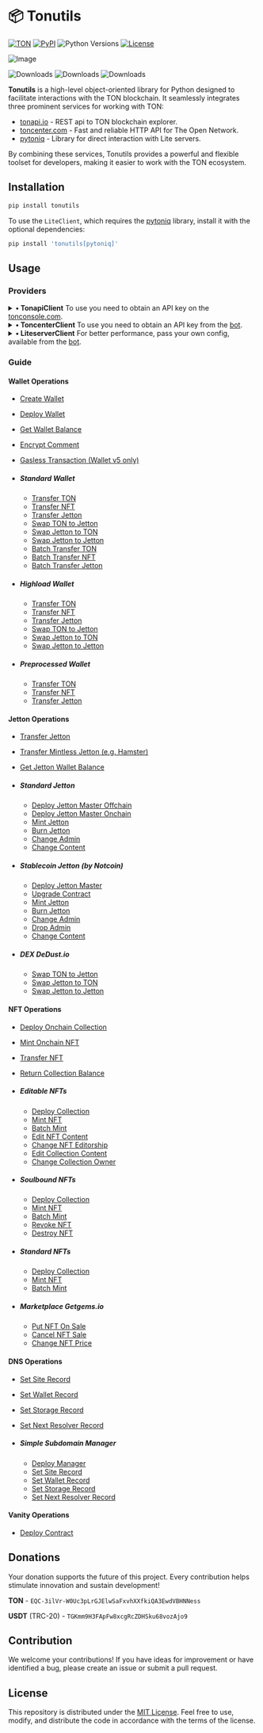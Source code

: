 # 📦 Tonutils

[![TON](https://img.shields.io/badge/TON-grey?logo=TON&logoColor=40AEF0)](https://ton.org)
[![PyPI](https://img.shields.io/pypi/v/tonutils.svg?color=FFE873&labelColor=3776AB)](https://pypi.python.org/pypi/tonutils)
![Python Versions](https://img.shields.io/badge/Python-3.10%20--%203.12-black?color=FFE873&labelColor=3776AB)
[![License](https://img.shields.io/github/license/nessshon/tonutils)](LICENSE)

![Image](https://telegra.ph//file/068ea06087c9ce8c6bfed.jpg)

![Downloads](https://pepy.tech/badge/tonutils)
![Downloads](https://pepy.tech/badge/tonutils/month)
![Downloads](https://pepy.tech/badge/tonutils/week)

**Tonutils** is a high-level object-oriented library for Python designed to facilitate interactions with the TON
blockchain. It seamlessly integrates three prominent services for working with TON:

- [tonapi.io](https://tonapi.io) - REST api to TON blockchain explorer.
- [toncenter.com](https://toncenter.com) - Fast and reliable HTTP API for The Open Network.
- [pytoniq](https://github.com/yungwine/pytoniq) - Library for direct interaction with Lite servers.

By combining these services, Tonutils provides a powerful and flexible toolset for developers, making it easier to work
with the TON ecosystem.

## Installation

```bash
pip install tonutils
```

To use the `LiteClient`, which requires the [pytoniq](https://github.com/yungwine/pytoniq) library, install it with the
optional dependencies:

```bash
pip install 'tonutils[pytoniq]'
```

## Usage

### Providers

<details>
<summary><b>• TonapiClient</b> To use you need to obtain an API key on the <a href="https://tonconsole.com" target="_blank">tonconsole.com</a>.</summary>

Client Initialization

```python
from tonutils.client import TonapiClient

API_KEY = ""
IS_TESTNET = True
client = TonapiClient(api_key=API_KEY, is_testnet=IS_TESTNET)
```

</details>

<details>
<summary><b>• ToncenterClient</b> To use you need to obtain an API key from the <a href="https://t.me/tonapibot" target="_blank">bot</a>.</summary>

Client Initialization

```python
from tonutils.client import ToncenterClient

API_KEY = ""
IS_TESTNET = True
client = ToncenterClient(api_key=API_KEY, is_testnet=IS_TESTNET)
```

</details>

<details>
<summary><b>• LiteserverClient</b> For better performance, pass your own config, available from the <a href="https://t.me/liteserver_bot" target="_blank">bot</a>.</summary>

Client Initialization:

```python
from tonutils.client import LiteserverClient

config = None
IS_TESTNET = True
client = LiteserverClient(config=config, is_testnet=IS_TESTNET)
```

</details>

### Guide

#### Wallet Operations

- [Create Wallet](https://github.com/nessshon/tonutils/tree/main/examples/wallet/create_wallet.py)
- [Deploy Wallet](https://github.com/nessshon/tonutils/tree/main/examples/wallet/deploy_wallet.py)
- [Get Wallet Balance](https://github.com/nessshon/tonutils/tree/main/examples/wallet/get_balance.py)
- [Encrypt Comment](https://github.com/nessshon/tonutils/tree/main/examples/wallet/encrypt_comment.py)
- [Gasless Transaction (Wallet v5 only)](https://github.com/nessshon/tonutils/tree/main/examples/wallet/gasless_transaction.py)

- ##### Standard Wallet

  - [Transfer TON](https://github.com/nessshon/tonutils/tree/main/examples/wallet/common/transfer_ton.py)
  - [Transfer NFT](https://github.com/nessshon/tonutils/tree/main/examples/wallet/common/transfer_nft.py)
  - [Transfer Jetton](https://github.com/nessshon/tonutils/tree/main/examples/wallet/common/transfer_jetton.py)
  - [Swap TON to Jetton](https://github.com/nessshon/tonutils/tree/main/examples/wallet/common/dex/dedust/swap_ton_to_jetton.py)
  - [Swap Jetton to TON](https://github.com/nessshon/tonutils/tree/main/examples/wallet/common/dex/dedust/swap_jetton_to_ton.py)
  - [Swap Jetton to Jetton](https://github.com/nessshon/tonutils/tree/main/examples/wallet/common/dex/dedust/swap_jetton_to_jetton.py)
  - [Batch Transfer TON](https://github.com/nessshon/tonutils/tree/main/examples/wallet/common/batch_transfer_ton.py)
  - [Batch Transfer NFT](https://github.com/nessshon/tonutils/tree/main/examples/wallet/common/batch_transfer_nft.py)
  - [Batch Transfer Jetton](https://github.com/nessshon/tonutils/tree/main/examples/wallet/common/batch_transfer_jetton.py)

- ##### Highload Wallet

  - [Transfer TON](https://github.com/nessshon/tonutils/tree/main/examples/wallet/highload/transfer_ton.py)
  - [Transfer NFT](https://github.com/nessshon/tonutils/tree/main/examples/wallet/highload/transfer_nft.py)
  - [Transfer Jetton](https://github.com/nessshon/tonutils/tree/main/examples/wallet/highload/transfer_jetton.py)
  - [Swap TON to Jetton](https://github.com/nessshon/tonutils/tree/main/examples/wallet/highload/dex/dedust/swap_ton_to_jetton.py)
  - [Swap Jetton to TON](https://github.com/nessshon/tonutils/tree/main/examples/wallet/highload/dex/dedust/swap_jetton_to_ton.py)
  - [Swap Jetton to Jetton](https://github.com/nessshon/tonutils/tree/main/examples/wallet/highload/dex/dedust/swap_jetton_to_jetton.py)

- ##### Preprocessed Wallet

  - [Transfer TON](https://github.com/nessshon/tonutils/tree/main/examples/wallet/preprocessed/transfer_ton.py)
  - [Transfer NFT](https://github.com/nessshon/tonutils/tree/main/examples/wallet/preprocessed/transfer_nft.py)
  - [Transfer Jetton](https://github.com/nessshon/tonutils/tree/main/examples/wallet/preprocessed/transfer_jetton.py)

#### Jetton Operations

- [Transfer Jetton](https://github.com/nessshon/tonutils/tree/main/examples/jetton/transfer_jetton.py)
- [Transfer Mintless Jetton (e.g. Hamster)](https://github.com/nessshon/tonutils/tree/main/examples/jetton/transfer_mintless_jetton.py)
- [Get Jetton Wallet Balance](https://github.com/nessshon/tonutils/tree/main/examples/jetton/get_balance.py)

- ##### Standard Jetton
  - [Deploy Jetton Master Offchain](https://github.com/nessshon/tonutils/tree/main/examples/jetton/standard/deploy_master.py)
  - [Deploy Jetton Master Onchain](https://github.com/nessshon/tonutils/tree/main/examples/jetton/standard/deploy_master_onchain.py)
  - [Mint Jetton](https://github.com/nessshon/tonutils/tree/main/examples/jetton/standard/mint_jetton.py)
  - [Burn Jetton](https://github.com/nessshon/tonutils/tree/main/examples/jetton/standard/burn_jetton.py)
  - [Change Admin](https://github.com/nessshon/tonutils/tree/main/examples/jetton/standard/change_admin.py)
  - [Change Content](https://github.com/nessshon/tonutils/tree/main/examples/jetton/standard/change_content.py)

- ##### Stablecoin Jetton (by Notcoin)
  - [Deploy Jetton Master](https://github.com/nessshon/tonutils/tree/main/examples/jetton/stablecoin/deploy_master.py)
  - [Upgrade Contract](https://github.com/nessshon/tonutils/tree/main/examples/jetton/stablecoin/upgrade_contract.py)
  - [Mint Jetton](https://github.com/nessshon/tonutils/tree/main/examples/jetton/stablecoin/mint_jetton.py)
  - [Burn Jetton](https://github.com/nessshon/tonutils/tree/main/examples/jetton/stablecoin/burn_jetton.py)
  - [Change Admin](https://github.com/nessshon/tonutils/tree/main/examples/jetton/stablecoin/change_admin.py)
  - [Drop Admin](https://github.com/nessshon/tonutils/tree/main/examples/jetton/stablecoin/drop_admin.py)
  - [Change Content](https://github.com/nessshon/tonutils/tree/main/examples/jetton/stablecoin/change_content.py)

- ##### DEX DeDust.io

  - [Swap TON to Jetton](https://github.com/nessshon/tonutils/tree/main/examples/jetton/dex/dedust/swap_ton_to_jetton.py)
  - [Swap Jetton to TON](https://github.com/nessshon/tonutils/tree/main/examples/jetton/dex/dedust/swap_jetton_to_ton.py)
  - [Swap Jetton to Jetton](https://github.com/nessshon/tonutils/tree/main/examples/jetton/dex/dedust/swap_jetton_to_jetton.py)

#### NFT Operations

- [Deploy Onchain Collection](https://github.com/nessshon/tonutils/tree/main/examples/nft/deploy_onchain_collection.py)
- [Mint Onchain NFT](https://github.com/nessshon/tonutils/tree/main/examples/nft/mint_onchain_nft.py)
- [Transfer NFT](https://github.com/nessshon/tonutils/tree/main/examples/nft/transfer_nft.py)
- [Return Collection Balance](https://github.com/nessshon/tonutils/tree/main/examples/nft/return_collection_balance.py)

- ##### Editable NFTs

  - [Deploy Collection](https://github.com/nessshon/tonutils/tree/main/examples/nft/editbale/deploy_collection.py)
  - [Mint NFT](https://github.com/nessshon/tonutils/tree/main/examples/nft/editbale/mint_nft.py)
  - [Batch Mint](https://github.com/nessshon/tonutils/tree/main/examples/nft/editbale/batch_mint.py)
  - [Edit NFT Content](https://github.com/nessshon/tonutils/tree/main/examples/nft/editbale/edit_nft_content.py)
  - [Change NFT Editorship](https://github.com/nessshon/tonutils/tree/main/examples/nft/editbale/change_nft_editorship.py)
  - [Edit Collection Content](https://github.com/nessshon/tonutils/tree/main/examples/nft/editbale/edit_collection_content.py)
  - [Change Collection Owner](https://github.com/nessshon/tonutils/tree/main/examples/nft/editbale/change_collection_owner.py)

- ##### Soulbound NFTs

  - [Deploy Collection](https://github.com/nessshon/tonutils/tree/main/examples/nft/soulbound/deploy_collection.py)
  - [Mint NFT](https://github.com/nessshon/tonutils/tree/main/examples/nft/soulbound/mint_nft.py)
  - [Batch Mint](https://github.com/nessshon/tonutils/tree/main/examples/nft/soulbound/batch_mint.py)
  - [Revoke NFT](https://github.com/nessshon/tonutils/tree/main/examples/nft/soulbound/revoke_nft.py)
  - [Destroy NFT](https://github.com/nessshon/tonutils/tree/main/examples/nft/soulbound/destroy_nft.py)

- ##### Standard NFTs

  - [Deploy Collection](https://github.com/nessshon/tonutils/tree/main/examples/nft/standard/deploy_collection.py)
  - [Mint NFT](https://github.com/nessshon/tonutils/tree/main/examples/nft/standard/mint_nft.py)
  - [Batch Mint](https://github.com/nessshon/tonutils/tree/main/examples/nft/standard/batch_mint.py)

- ##### Marketplace Getgems.io

  - [Put NFT On Sale](https://github.com/nessshon/tonutils/tree/main/examples/nft/marketplace/getgems/put_on_sale.py)
  - [Cancel NFT Sale](https://github.com/nessshon/tonutils/tree/main/examples/nft/marketplace/getgems/cancel_sale.py)
  - [Change NFT Price](https://github.com/nessshon/tonutils/tree/main/examples/nft/marketplace/getgems/change_price.py)

#### DNS Operations

- [Set Site Record](https://github.com/nessshon/tonutils/tree/main/examples/dns/set_site.py)
- [Set Wallet Record](https://github.com/nessshon/tonutils/tree/main/examples/dns/set_wallet.py)
- [Set Storage Record](https://github.com/nessshon/tonutils/tree/main/examples/dns/set_storage.py)
- [Set Next Resolver Record](https://github.com/nessshon/tonutils/tree/main/examples/dns/set_next_resolver.py)

- ##### Simple Subdomain Manager

  - [Deploy Manager](https://github.com/nessshon/tonutils/tree/main/examples/dns/simple_subdomain/deploy_manager.py)
  - [Set Site Record](https://github.com/nessshon/tonutils/tree/main/examples/dns/simple_subdomain/set_site.py)
  - [Set Wallet Record](https://github.com/nessshon/tonutils/tree/main/examples/dns/simple_subdomain/set_wallet.py)
  - [Set Storage Record](https://github.com/nessshon/tonutils/tree/main/examples/dns/simple_subdomain/set_storage.py)
  - [Set Next Resolver Record](https://github.com/nessshon/tonutils/tree/main/examples/dns/simple_subdomain/set_next_resolver.py)

#### Vanity Operations

- [Deploy Contract](https://github.com/nessshon/tonutils/tree/main/examples/vanity/deploy_contract.py)

## Donations

Your donation supports the future of this project. Every contribution helps stimulate innovation and sustain
development!

**TON** - `EQC-3ilVr-W0Uc3pLrGJElwSaFxvhXXfkiQA3EwdVBHNNess`

**USDT** (TRC-20) - `TGKmm9H3FApFw8xcgRcZDHSku68vozAjo9`

## Contribution

We welcome your contributions! If you have ideas for improvement or have identified a bug, please create an issue or
submit a pull request.

## License

This repository is distributed under the [MIT License](LICENSE).
Feel free to use, modify, and distribute the code in accordance with the terms of the license.

